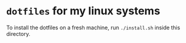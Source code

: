 # `dotfiles` for my linux systems

To install the dotfiles on a fresh machine, run `./install.sh` inside this directory.
